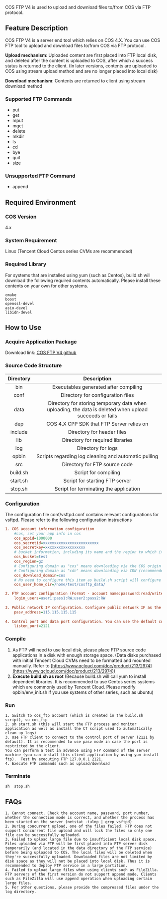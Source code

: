 COS FTP V4 is used to upload and download files to/from COS via FTP protocol.

## Feature Description

COS FTP V4 is a server end tool which relies on COS 4.X. You can use COS FTP tool to upload and download files to/from COS via FTP protocol.

**Upload mechanism**: Uploaded content are first placed into FTP local disk, and deleted after the content is uploaded to COS, after which a success status is returned to the client. (In later versions, contents are uploaded to COS using stream upload method and are no longer placed into local disk)

**Download mechanism**: Contents are returned to client using stream download method

### Supported FTP Commands

- put
- get
- mput
- mget
- delete
- mkdir
- ls
- cd
- bye
- quit
- size

### Unsupported FTP Command

- append


## Required Environment

### COS Version 

4.x

### System Requirement

Linux (Tencent Cloud Centos series CVMs are recommended)

### Required Library

For systems that are installed using yum (such as Centos), build.sh will download the following required contents automatically. Please install these contents on your own for other systems.

```
cmake
boost
openssl-devel
asio-devel
libidn-devel
```

## How to Use

### Acquire Application Package

Download link: [COS FTP V4 github](https://github.com/tencentyun/cos_ftp_v4)

### Source Code Structure

|    Directory     |              Description               |
| :------: | :---------------------------: |
|   bin    |          Executables generated after compiling          |
|   conf   |            Directory for configuration files             |
|   data   |    Directory for storing temporary data when uploading, the data is deleted when upload succeeds or fails    |
|   dep    | COS 4.X CPP SDK that FTP Server relies on |
| include  |           Directory for header files            |
|   lib    |            Directory for required libraries             |
|   log    |             Directory for logs              |
|  opbin   |        Scripts regarding log cleaning and automatic pulling        |
|   src    |            Directory for FTP source code            |
| build.sh |             Script for compiling              |
| start.sh |        Script for starting FTP server        |
| stop.sh  |            Script for terminating the application            |

### Configuration

The configuration file conf/vsftpd.conf contains relevant configurations for vsftpd. Please refer to the following configuration instructions

```ini
1. COS account information configuration
    #cos, set your app info in cos                                                   
    cos_appid=1000000                                                   
    cos_secretid=xxxxxxxxxxxxxxxxxxxxxxxxx                              
    cos_secretkey=xxxxxxxxxxxxxxxxxx 
    # bucket information, including its name and the region to which it belongs. Currently, available values are South China Guangzhou (gz), East China Shanghai (sh) and North China Tianjin (tj)
    cos_bucket=test                                                     
    cos_region=gz
    # Configuring domain as "cos" means downloading via the COS origin server (recommended for Tencent Cloud CVM users)
    # Configuring domain as "cdn" means downloading via CDN (recommended for non-Tencent Cloud CVM users)
    cos_download_domain=cos                                             
    # No need to configure this item as build.sh script will configure it automatically
    cos_user_home_dir=/home/test/cosftp_data/                                        

2. FTP account configuration (Format - account name:password:read/write privilege. Multiple accounts are separated using semicolons)
    login_users=user1:pass1:RW;user2:pass2:RW  
    
3. Public network IP configuration. Configure public network IP as the public network IP of the server (This is only for users who access FTP service through public network IP. You don't need to configure this item if you access service through private network IP, when both the client and the FTP server are located on Tencent Cloud CVM)
	pasv_address=115.115.115.115
	
4. Control port and data port configuration. You can use the default configuration (It is recommended to use ports from 1025 to 65535 and make sure the ports are not filtered out by firewall iptables)
	listen_port=2121
```
### Compile

1. As FTP will need to use local disk, please place FTP source code applications in a disk with enough storage space. (Data disks purchased with initial Tencent Cloud CVMs need to be formatted and mounted manually. Refer to [https://www.qcloud.com/doc/product/213/2974](https://www.qcloud.com/doc/product/213/2974))
2. **Execute build.sh as root** (Because build.sh will call yum to install dependent libraries. It is recommended to use Centos series systems which are commonly used by Tencent Cloud. Please modify opbin/env_init.sh if you use systems of other series, such as ubuntu)

### Run

```
1. Switch to cos_ftp account (which is created in the build.sh script), su cos_ftp
2. sh start.sh (this will start the FTP process and monitor application as well as install the CT script used to automatically clean up logs)
3. Use FTP client to connect to the control port of server (2121 by default). It is recommended to use pasv mode in case the port is restricted by the client.
You can perform a test in advance using FTP command of the server machine (you can install this client application by using yum install ftp).  Test by executing FTP 127.0.0.1 2121.
4. Execute FTP commands such as upload/download
```

### Terminate

```
sh  stop.sh
```

## FAQs

```
1. Cannot connect. Check the account name, password, port number, whether the connection mode is correct, and whether the process has been started on the server (netstat -tulnp | grep vsftpd)
2. During concurrent upload, one of the files failed. FTP does not support concurrent file upload and will lock the files so only one file can be successfully uploaded.
3. Failed to upload large file due to insufficient local disk space. Files uploaded via FTP will be first placed into FTP server disk temporarily (and located in the data directory of the FTP service) before being uploaded to COS. The local files will be deleted when they're successfully uploaded. Downloaded files are not limited by disk space as they will not be placed into local disk. Thus it is recommended to deploy FTP service in a large partition.
4. Failed to upload large files when using clients such as FileZilla. FTP servers of the first version do not support append mode. Clients such as FileZilla will use append operation when uploading certain large files.
5. For other questions, please provide the compressed files under the log directory.
```

 

 
